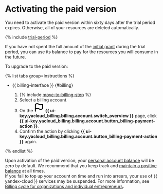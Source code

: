 # Activating the paid version

You need to activate the paid version within sixty days after the trial period expires. Otherwise, all of your resources are deleted automatically.

{% include [trial-period](../../_includes/trial-period.md) %}

If you have not spent the full amount of the [initial grant](../concepts/bonus-account.md) during the trial period, you can use its balance to pay for the resources you will consume in the future.

To upgrade to the paid version:

{% list tabs group=instructions %}

- {{ billing-interface }} {#billing}
  
  1. {% include [move-to-billing-step](../_includes/move-to-billing-step.md) %}
  1. Select a billing account.
  1. On the ![image](../../_assets/console-icons/flag.svg) **{{ ui-key.yacloud_billing.billing.account.switch_overview }}** page, click **{{ ui-key.yacloud_billing.billing.account.button_billing-payment-action }}**.
  1. Confirm the action by clicking **{{ ui-key.yacloud_billing.billing.account.button_billing-payment-action }}** again.

{% endlist %}

Upon activation of the paid version, your [personal account balance](../concepts/personal-account.md#balance) will be zero by default. We recommend that you keep track and [maintain a positive balance](../operations/pay-the-bill.md) at all times.
<br/>If you fail to top up your account on time and run into arrears, your use of {{ yandex-cloud }} services may be suspended. For more information, see [Billing cycle for organizations and individual entrepreneurs](../payment/billing-cycle-business.md).